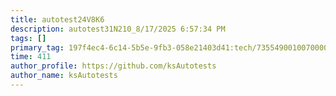 ```yaml
---
title: autotest24V8K6
description: autotest31N210_8/17/2025 6:57:34 PM
tags: []
primary_tag: 197f4ec4-6c14-5b5e-9fb3-058e21403d41:tech/73554900100700000996/67838200100800006287
time: 411
author_profile: https://github.com/ksAutotests
author_name: ksAutotests
---
```

